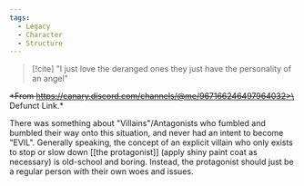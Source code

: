 ```yaml
---
tags:
  - Legacy
  - Character
  - Structure
---
```



> [!cite]
> "I just love the deranged ones they just have the personality of an angel"

~~*From https://canary.discord.com/channels/@me/967166246497964032>\~~
Defunct Link.* 

There was something about "Villains"/Antagonists who fumbled and bumbled their way onto this situation, and never had an intent to become "EVIL". 
Generally speaking, the concept of an explicit villain who only exists to stop or slow down [[the protagonist]] (apply shiny paint coat as necessary) is old-school and boring. 
Instead, the protagonist should just be a regular person with their own woes and issues. 
